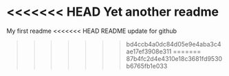 <<<<<<< HEAD
Yet another readme
=======
My first readme
<<<<<<< HEAD
README update for github
>>>>>>> bd4ccb4a0dc84d05e9e4aba3c4ae17ef3908e311
=======
>>>>>>> 87b4fc2d4e4310e18c3681fd9530b6765fb1e033
